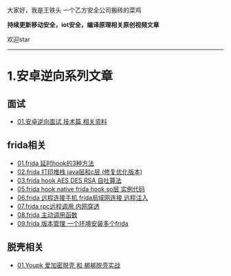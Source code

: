 大家好，我是王铁头 一个乙方安全公司搬砖的菜鸡

**持续更新移动安全，iot安全，编译原理相关原创视频文章**

欢迎star

---

# 1.安卓逆向系列文章
## 面试
- [01.安卓逆向面试 技术篇 相关资料](audition/)


## frida相关
- [01.frida 延时hook的3种方法](frida/01/README.md)
- [02.frida 打印堆栈 java层和c层 (修复优化版本)](frida/02/README.md)
- [03.frida hook AES DES RSA 自吐算法](frida/03/README.md)
- [05.frida hook native  frida hook so层 实例代码](frida/05/README.md)
- [06.frida 远程连接手机 frida局域网连接 远程注入](frida/06/README.md)
- [07.frida rpc远程调用 内网穿透](frida/07/README.md)
- [08.frida 主动调用函数](frida/08/README.md)
- [09.frida 版本管理 一个环境安装多个frida](frida/09/README.md)


## 脱壳相关
- [01.Youpk  爱加密脱壳 和 梆梆脱壳实战](shell/01/README.md)
